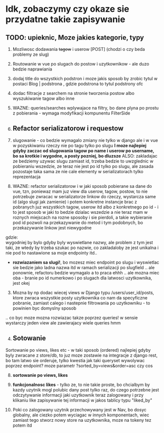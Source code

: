 # Idk, zobaczymy czy okaze sie przydatne takie zapisywanie
## TODO: upieknic, Moze jakies kategorie, typy

1. Mozliwosc dodawania ~~tagow~~ i userow [POST] (chodzi o czy beda problemy ze slug)
4. Routowanie w vue po slugach do postow i uzytkownikow - ale duzo bedzie naprawiania
6. dodaj title do wszystkich podstron
    i moze jakis sposob by zrobic tytul w postaci Blog | podstrona , gdzie podstrona to tytul podstrony ofc

2. dodac filtracje z searchem na stronie tworzenia postow albo wyszukiwanie tagow albo inne

2. WAZNE: queries/searches wplywajace na filtry, bo dane plyna po prostu z pobierania - wymaga modyfikacji kompunentu FilterSide 


5. ## Refactor serializatorow i requestow

1. slugowanie - co bedzie wymagalo zmiany nie tylko w django ale i w vue w pozyskiwaniu rzeczy nie po tagu tylko po slugu
**I moze najlepiej gdyby zaczac od slugowania tagow po name i userow po username, bo sa krotkie i wygodne, a posty pozniej, bo dluzsze**
ALSO: zakladajac ze bedziemy uzywac slugu zamiast id, trzeba bedzie to uwzglednic w pobieraniu wszedzie, ze teraz nie jest po id tylko po slugu, ale zasada pozostaje taka sama ze nie cale elementy w serializatorach tylko reprezentacja

2. WAZNE: refactor serializatorow i w jaki sposob pobierane sa dane do vue, tzn, poniewaz mam juz view dla userow, tagow, postow, to nie potrzebuje zwracac w serializatorze linkow do rzeczy, wystarcza same id (algo slugi jak zamienie) i potem konkretne instancje brac z pobranych juz wszystkich tagow, userow itd albo z konkretnego po id - i to jest sposob w jaki to bedzie dzialac wszedzie a nie teraz mam w roznych miejscach na rozne sposoby i sie pierdoli, a takie wybieranie pod id pozwoli na przekazywanie do metod i tym podobnych, bo przekazywanie linkow jest niewygodne

gdzie:  
wygodniej by bylo gdyby byly wyswietlane nazwy, ale problem z tym jest taki, ze wtedy by trzeba szukac po nazwie, co zakladaloby ze jest unikalna i nie pod to nastawione sa moje endpointy itd.. 

- **rozwiazaniem sa slugi!**, bo mozesz miec endpoint po slugu i wyswietlac sie bedzie jako ladna nazwa itd w ramach serializacji po slugfield
.. ale ponownie, refactoru bedzie wymagalo a to praca ehhh
.. ale mozna miec oba - branie po id numerkowo i po slugach dla latwosci uzytkownika, jest okej


3. Mozna by np dodac wiecej views w Django typu
/users/user_id/posts, ktore zwraca wszystkie posty uzytkownika
co nam da specyficzne pobranie, zamiast calego i nastepnie filtrowania po uzytkowniku - to powinien byc domyslny sposob

.. co byc moze mozna rozwiazac takze poprzez queries! w sensie wystarczy jeden view ale zawierajacy wiele queries
hmm


4. ## Sotowanie
 Sortowanie po views, likes etc - w taki sposob (ordered) najlepiej gdyby byly zwracane z store/db, to juz moze zostawie na integracje z django rest, bo tam latwo sie orderuje, tylko kwestia jak taki queryset wywolywac poprzez endpoint? moze parametr ?sorted_by=views&order=asc czy cos

8.  **sortowanie po views, likes**

8.  **funkcjonalnosc likes** - tylko ze, to nie takie proste, bo chcialbym by kazdy uzytnik mogl polubic dany post tylko raz, do czego potrzebne jest odczytywanie informacji jaki uzytkownik teraz zalogowany i przy klikaniu like zapisywanie tej informacji w jakos tablicy typu "liked_by"

1. Poki co zalogowany uzytnik przechowywany jest w Nav, bo dosyc globalny, ale ciezko potem wyciagac w innych komponentach, wiec zamiast tego stworz nowy store na uzytkownika, moze na tokeny tez potem itd